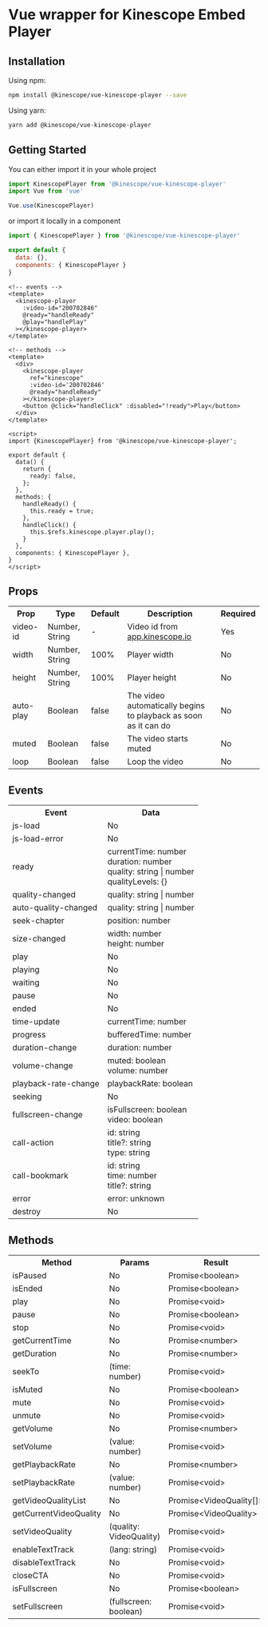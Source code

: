 # Vue wrapper for Kinescope Embed Player 

## Installation

Using npm:

```bash
npm install @kinescope/vue-kinescope-player --save
```

Using yarn:

```bash
yarn add @kinescope/vue-kinescope-player
```

## Getting Started

You can either import it in your whole project

 ```js
import KinescopePlayer from '@kinescope/vue-kinescope-player'
import Vue from 'vue'

Vue.use(KinescopePlayer)
```

or import it locally in a component

```js
import { KinescopePlayer } from '@kinescope/vue-kinescope-player'

export default {
  data: {},
  components: { KinescopePlayer }
}
```

```vue
<!-- events -->
<template>
  <kinescope-player
    :video-id="200702846"
    @ready="handleReady"
    @play="handlePlay"
  ></kinescope-player>
</template>
```

```vue
<!-- methods -->
<template>
  <div>
    <kinescope-player
      ref="kinescope"
      :video-id='200702846'
      @ready="handleReady"
    ></kinescope-player>
    <button @click="handleClick" :disabled="!ready">Play</button>
  </div>
</template>

<script>
import {KinescopePlayer} from '@kinescope/vue-kinescope-player';

export default {
  data() {
    return {
      ready: false,
    };
  },
  methods: {
    handleReady() {
      this.ready = true;
    },
    handleClick() {
      this.$refs.kinescope.player.play();
    }
  },
  components: { KinescopePlayer },
}
</script>
```


## Props
<table>
  <tr>
    <th>Prop</th>
    <th>Type</th>
    <th>Default</th>
    <th>Description</th>
    <th>Required</th>
  </tr>
  <tr>
    <td>video-id</td>
    <td>Number, String</td>
    <td>-</td>
    <td>Video id from <a href="https://app.kinescope.io/">app.kinescope.io</a></td>
    <td>Yes</td>
  </tr>
  <tr>
    <td>width</td>
    <td>Number, String</td>
    <td>100%</td>
    <td>Player width</td>
    <td>No</td>
  </tr>
  <tr>
    <td>height</td>
    <td>Number, String</td>
    <td>100%</td>
    <td>Player height</td>
    <td>No</td>
  </tr>
  <tr>
    <td>auto-play</td>
    <td>Boolean</td>
    <td>false</td>
    <td>The video automatically begins to playback as soon as it can do</td>
    <td>No</td>
  </tr>
  <tr>
    <td>muted</td>
    <td>Boolean</td>
    <td>false</td>
    <td>The video starts muted</td>
    <td>No</td>
  </tr>
  <tr>
    <td>loop</td>
    <td>Boolean</td>
    <td>false</td>
    <td>Loop the video</td>
    <td>No</td>
  </tr>
</table>

## Events
<table>
  <tr>
    <th>Event</th>
    <th>Data</th>
  </tr>
  <tr>
    <td>js-load</td>
    <td>No</td>
  </tr>
  <tr>
    <td>js-load-error</td>
    <td>No</td>
  </tr>
  <tr>
    <td>ready</td>
    <td>
      currentTime: number<br/>
      duration: number<br/>
      quality: string | number<br/>
      qualityLevels: {}
    </td>
  </tr>
  <tr>
    <td>quality-changed</td>
    <td>quality: string | number</td>
  </tr>
  <tr>
    <td>auto-quality-changed</td>
    <td>quality: string | number</td>
  </tr>
  <tr>
    <td>seek-chapter</td>
    <td>position: number</td>
  </tr>
  <tr>
    <td>size-changed</td>
    <td>
      width: number<br/>
      height: number
    </td>
  </tr>
  <tr>
    <td>play</td>
    <td>No</td>
  </tr>
  <tr>
    <td>playing</td>
    <td>No</td>
  </tr>
  <tr>
    <td>waiting</td>
    <td>No</td>
  </tr>
  <tr>
    <td>pause</td>
    <td>No</td>
  </tr>
  <tr>
    <td>ended</td>
    <td>No</td>
  </tr>
  <tr>
    <td>time-update</td>
    <td>currentTime: number</td>
  </tr>
  <tr>
    <td>progress</td>
    <td>bufferedTime: number</td>
  </tr>
  <tr>
    <td>duration-change</td>
    <td>duration: number</td>
  </tr>
  <tr>
    <td>volume-change</td>
    <td>
      muted: boolean<br/>
      volume: number
    </td>
  </tr>
  <tr>
    <td>playback-rate-change</td>
    <td>playbackRate: boolean</td>
  </tr>
  <tr>
    <td>seeking</td>
    <td>No</td>
  </tr>
  <tr>
    <td>fullscreen-change</td>
    <td>
      isFullscreen: boolean<br/>
      video: boolean
    </td>
  </tr>
  <tr>
    <td>call-action</td>
    <td>
      id: string<br/>
      title?: string<br/>
      type: string
    </td>
  </tr>
  <tr>
    <td>call-bookmark</td>
    <td>
      id: string<br/>
      time: number<br/>
      title?: string
    </td>
  </tr>
  <tr>
    <td>error</td>
    <td>error: unknown</td>
  </tr>
  <tr>
    <td>destroy</td>
    <td>No</td>
  </tr>
</table>

## Methods
<table>
  <tr>
    <th>Method</th>
    <th>Params</th>
    <th>Result</th>
  </tr>
  <tr>
    <td>isPaused</td>
    <td>No</td>
    <td>Promise&lt;boolean&gt;</td>
  </tr>
  <tr>
    <td>isEnded</td>
    <td>No</td>
    <td>Promise&lt;boolean&gt;</td>
  </tr>
  <tr>
    <td>play</td>
    <td>No</td>
    <td>Promise&lt;void&gt;</td>
  </tr>
  <tr>
    <td>pause</td>
    <td>No</td>
    <td>Promise&lt;boolean&gt;</td>
  </tr>
  <tr>
    <td>stop</td>
    <td>No</td>
    <td>Promise&lt;void&gt;</td>
  </tr>
  <tr>
    <td>getCurrentTime</td>
    <td>No</td>
    <td>Promise&lt;number&gt;</td>
  </tr>
  <tr>
    <td>getDuration</td>
    <td>No</td>
    <td>Promise&lt;number&gt;</td>
  </tr>
  <tr>
    <td>seekTo</td>
    <td>(time: number)</td>
    <td>Promise&lt;void&gt;</td>
  </tr>
  <tr>
    <td>isMuted</td>
    <td>No</td>
    <td>Promise&lt;boolean&gt;</td>
  </tr>
  <tr>
    <td>mute</td>
    <td>No</td>
    <td>Promise&lt;void&gt;</td>
  </tr>
  <tr>
    <td>unmute</td>
    <td>No</td>
    <td>Promise&lt;void&gt;</td>
  </tr>
  <tr>
    <td>getVolume</td>
    <td>No</td>
    <td>Promise&lt;number&gt;</td>
  </tr>
  <tr>
    <td>setVolume</td>
    <td>(value: number)</td>
    <td>Promise&lt;void&gt;</td>
  </tr>
  <tr>
    <td>getPlaybackRate</td>
    <td>No</td>
    <td>Promise&lt;number&gt;</td>
  </tr>
  <tr>
    <td>setPlaybackRate</td>
    <td>(value: number)</td>
    <td>Promise&lt;void&gt;</td>
  </tr>
  <tr>
    <td>getVideoQualityList</td>
    <td>No</td>
    <td>Promise&lt;VideoQuality[]&gt;</td>
  </tr>
  <tr>
    <td>getCurrentVideoQuality</td>
    <td>No</td>
    <td>Promise&lt;VideoQuality&gt;</td>
  </tr>
  <tr>
    <td>setVideoQuality</td>
    <td>(quality: VideoQuality)</td>
    <td>Promise&lt;void&gt;</td>
  </tr>
  <tr>
    <td>enableTextTrack</td>
    <td>(lang: string)</td>
    <td>Promise&lt;void&gt;</td>
  </tr>
  <tr>
    <td>disableTextTrack</td>
    <td>No</td>
    <td>Promise&lt;void&gt;</td>
  </tr>
  <tr>
    <td>closeCTA</td>
    <td>No</td>
    <td>Promise&lt;void&gt;</td>
  </tr>
  <tr>
    <td>isFullscreen</td>
    <td>No</td>
    <td>Promise&lt;boolean&gt;</td>
  </tr>
  <tr>
    <td>setFullscreen</td>
    <td>(fullscreen: boolean)</td>
    <td>Promise&lt;void&gt;</td>
  </tr>
</table>
